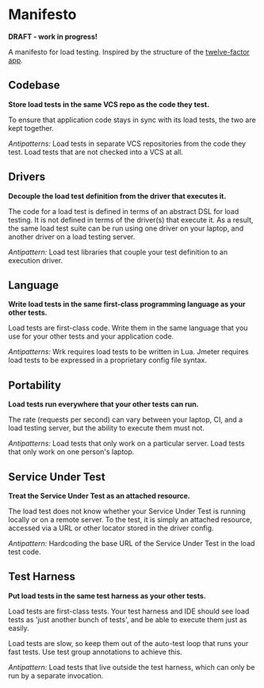 # Manifesto

**DRAFT - work in progress!**

A manifesto for load testing. Inspired by the structure of the [twelve-factor app](https://12factor.net).

## Codebase

**Store load tests in the same VCS repo as the code they test.**

To ensure that application code stays in sync with its load tests, the two are kept together.

_Antipatterns:_ Load tests in separate VCS repositories from the code they test. Load tests that are not checked into a VCS at all.

## Drivers

**Decouple the load test definition from the driver that executes it.**

The code for a load test is defined in terms of an abstract DSL for load testing. It is not defined in terms of the driver(s) that execute it. As a result, the same load test suite can be run using one driver on your laptop, and another driver on a load testing server.

_Antipattern:_ Load test libraries that couple your test definition to an execution driver.

## Language

**Write load tests in the same first-class programming language as your other tests.**

Load tests are first-class code. Write them in the same language that you use for your other tests and your application code.

_Antipatterns:_ Wrk requires load tests to be written in Lua. Jmeter requires load tests to be expressed in a proprietary config file syntax.

## Portability

**Load tests run everywhere that your other tests can run.**

The rate (requests per second) can vary between your laptop, CI, and a load testing server, but the ability to execute them must not.

_Antipatterns:_ Load tests that only work on a particular server. Load tests that only work on one person's laptop.

## Service Under Test

**Treat the Service Under Test as an attached resource.**

The load test does not know whether your Service Under Test is running locally or on a remote server. To the test, it is simply an attached resource, accessed via a URL or other locator stored in the driver config.

_Antipattern:_ Hardcoding the base URL of the Service Under Test in the load test code.

## Test Harness

**Put load tests in the same test harness as your other tests.**

Load tests are first-class tests. Your test harness and IDE should see load tests as 'just another bunch of tests', and be able to execute them just as easily.

Load tests are slow, so keep them out of the auto-test loop that runs your fast tests. Use test group annotations to achieve this.

_Antipattern:_ Load tests that live outside the test harness, which can only be run by a separate invocation.